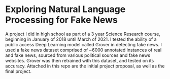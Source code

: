 # Exploring Natural Language Processing for Fake News

A project I did in high school as part of a 3 year Science Research course, beginning in January of 2018 until March of 2021. I tested the ability of a public access Deep Learning model called Grover in detecting fake news. I used a fake news dataset comprised of ~6000 annotated instances of real and fake news, sourced from various political sources and fake news websites. Grover was then retrained with this dataset, and tested on its accuracy. Attached in this repo are the initial project proposal, as well as the final project.

